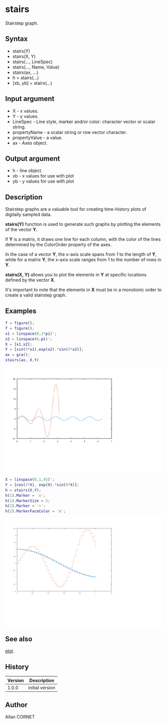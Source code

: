 # stairs

Stairstep graph.

## Syntax

- stairs(Y)
- stairs(X, Y)
- stairs(..., LineSpec)
- stairs(..., Name, Value)
- stairs(ax, ...)
- h = stairs(...)
- [xb, yb] = stairs(...)

## Input argument

- X - x values.
- Y - y values.
- LineSpec - Line style, marker and/or color: character vector or scalar string.
- propertyName - a scalar string or row vector character.
- propertyValue - a value.
- ax - Axes object.

## Output argument

- h - line object.
- xb - x values for use with plot
- yb - y values for use with plot

## Description

  <p>Stairstep graphs are a valuable tool for creating time-history plots of digitally sampled data.</p>
  <p><b>stairs(Y)</b> function is used to generate such graphs by plotting the elements of the vector <b>Y.</b></p>
  <p>If <b>Y</b> is a matrix, it draws one line for each column, with the color of the lines determined by the ColorOrder property of the axes.</p>
  <p>In the case of a vector <b>Y</b>, the x-axis scale spans from 1 to the length of <b>Y</b>, while for a matrix <b>Y</b>, the x-axis scale ranges from 1 to the number of rows in <b>Y</b>.</p>
  <p><b>stairs(X, Y)</b> allows you to plot the elements in <b>Y</b> at specific locations defined by the vector <b>X</b>.</p>
  <p>It's important to note that the elements in <b>X</b> must be in a monotonic order to create a valid stairstep graph.</p>

## Examples

```matlab
f = figure();
f = figure();
x1 = linspace(0,2*pi)';
x2 = linspace(0,pi)';
X = [x1,x2];
Y = [sin(5*x1),exp(x2).*sin(5*x2)];
ax = gca();
stairs(ax, X,Y)
```

<img src="stairs_1_F17087DF.svg" align="middle"/>

```matlab
X = linspace(0,1,45)';
Y = [cos(3*X), exp(X).*sin(9*X)];
h = stairs(X,Y);
h(1).Marker = 'o';
h(1).MarkerSize = 5;
h(2).Marker = '+';
h(2).MarkerFaceColor = 'm';
```

<img src="stairs_2_CF83A4A1.svg" align="middle"/>

## See also

[plot](plot.md).

## History

| Version | Description     |
| ------- | --------------- |
| 1.0.0   | initial version |

## Author

Allan CORNET

